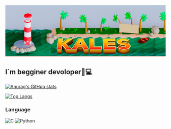 [![Header](https://github.com/Kal3s/Kal3s/blob/main/assets/%D0%BC%D0%B0%D0%BB%D0%B5%D0%BD%D1%8C%D0%BA%D0%B0%D1%8F%20%D0%B2%D0%B5%D1%80%D1%81%D0%B8%D1%8F.png)](https://github.com/Kal3s)

## I`m begginer devoloper🎉💻

[![Anurag's GitHub stats](https://github-readme-stats.vercel.app/api?username=Kal3s&show_icons=true&theme=radical)](https://github.com/Kal3s/github-readme-stats)

[![Top Langs](https://github-readme-stats.vercel.app/api/top-langs/?username=Kal3s&layout=compact&theme=radical)](https://github.com/anuraghazra/github-readme-stats)

### Language
![C](https://img.shields.io/badge/-C++-090909?style=for-the-badge&logo=C%2b%2b&logoColor=6296cc)
![Python](https://img.shields.io/badge/-Python-090909?style=for-the-badge&logo=Python&logoColor=478abd)